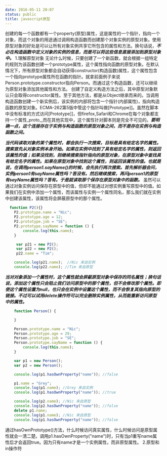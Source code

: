 ```yaml
---
date: 2016-05-11 20:07
status: public
title: javascript原型
---
```


创建的每一个函数都有一个property(原型)属性，这是属性的一个指针，指向一个对象，而这个对象的用途通过调用构造函数而创建那个对象实例的原型对象。使用原型对象的好处是可以让所有对象实例共享它所包含的属性和方法。换句话说，<b>*不必在构造函数中定义对象的实例的信息，而是可以将这些信息直接添加到原型对象中。*</b>
1.理解原型对象
无论什么时候，只要创建了一个新函数，就会根据一组特定的规则为该函数创建一个prototype属性，这个属性指向函数的原型对象。在默认情况下，所有原型对象都会自动获得constructor(构造函数)属性，这个属性包含一个指向prototype属性所在函数的指针。就拿前面例子来说Person.prototype.constructor指向Person。而通过这个构造函数，还可以继续为原型对象添加其他属性和方法。
创建了自定义构造方法之后，其中原型对象默认只会取得constructor属性。至于其他方法，都是从Object继承而来的。当调用构造函数创建一个新实例后，该实例的内部将包含一个指针(内部属性)，指向构造函数的原型对象。ECMA-262第5版中管这个指针叫做[Prototype]]。虽然在脚本中没有标准的方式访问[Prototype]]，但firefox,Safari和Chrome在每个对象都支持一个属性\_proto\_,而在其他实现中，这个属性针对脚本则是完全不可见的。<b>*要明确一点，这个连接存在于实例与构造函数的原型对象之间，而不是存在实例与构造函数之间。*</b>

<b>*当代码读取对象的某个属性时，都会执行一次搜索，目标是具有给定名字的属性。搜索首先从对象实例本身开始。如果在实例中找到了具有给定名字的属性，则返回该属性的值；如果没找到，则继续搜索指针指向的原型对象，在原型对象中查找具有给定名字的属性。如果在原型对象中找到这个属性，则返回该属性的值。也就是说，在调用person1.sayName()的时候，会先执行两次搜索。首先解析器会问，实例person1有sayName属性吗？答没有。然后继续搜索，再问person1的原型有sayName属性吗？答有。于是就读取那个保存在原型对象中的函数。*</b>
虽然可以通过对象实例访问保存在原型中的值，但却不能通过对想实例重写原型中的值。如果我们在实例中添加一个属性，而该属性与实例一个属性同名，那么我们就在实例中创建该属性，该属性将会屏蔽原型中的那个属性。
```javascript
  function P2(){}
    P2.prototype.name = "Nic";
    P2.prototype.age = 12;
    P2.prototype.job = "SE";
    P2.prototype.sayName = function () {
        console.log(this.name);
    }

     var p21 = new P2();
     var p22 = new P2();
     p22.name = "Tim";

    console.log(p21.name);  //Nic 来自实例
    console.log(p22.name); //Tim 来自原型
```
<b>*当对对象添加一个属性时，这个属性就会屏蔽原型对象中保存的同名属性；换句话说，添加这个属性只会阻止我们访问原型中的那个属性，但不会修改那个属性。即使这个属性设置为null，也只会在实例中设置这个属性，而不会恢复其指向原型的链接。不过可以试用delete操作符可以完全删除实例属性，从而能重新访问原型中的属性。*</b>
```javascript
    function Person() {

    }

    Person.prototype.name = "Nic";
    Person.prototype.age = 29;
    Person.prototype.job = "SE";
    Person.prototype.sayName = function () {
        console.log(this.name);
    }

    var p1 = new Person();
    var p2 = new Person();

    console.log(p1.hasOwnProperty("name")); //false

    p1.name = "Grey";
    console.log(p1.name); //Grey 来自实例
    console.log(p1.hasOwnProperty("name")); //true

    console.log(p2.name); //Nic 来自原型
    console.log(p2.hasOwnProperty("name")); //false
    delete p1.name;
    console.log(p1.name); //Nic 来自原型
    console.log(p1.hasOwnProperty("name")); //false

```
通过hasOwnPrototype()方法，什么时候访问真实属性，什么时候访问是原型属性就会一清二楚。调用p1.hasOwnProperty("name")时，只有当p1重写name属性后才会返回true。因为只有name才是一个实例属性，而非原型属性。
2.原型和in操作符
